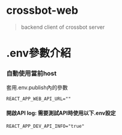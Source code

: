 # crossbot-web

> backend client of crossbot server

# .env參數介紹

### 自動使用當前host

套用.env.publish內的參數
```
REACT_APP_WEB_API_URL=""
```

#### 開啟API log: 需要測試API時使用以下.env設定
```
REACT_APP_DEV_API_INFO="true"
```